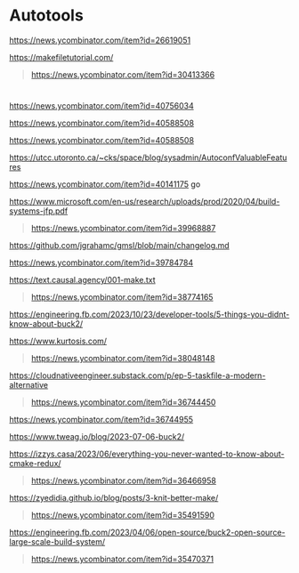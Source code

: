 
# Autotools
https://news.ycombinator.com/item?id=26619051

https://makefiletutorial.com/
> https://news.ycombinator.com/item?id=30413366

#
https://news.ycombinator.com/item?id=40756034

https://news.ycombinator.com/item?id=40588508

https://news.ycombinator.com/item?id=40588508

https://utcc.utoronto.ca/~cks/space/blog/sysadmin/AutoconfValuableFeatures

https://news.ycombinator.com/item?id=40141175 go

https://www.microsoft.com/en-us/research/uploads/prod/2020/04/build-systems-jfp.pdf
> https://news.ycombinator.com/item?id=39968887

https://github.com/jgrahamc/gmsl/blob/main/changelog.md

https://news.ycombinator.com/item?id=39784784

https://text.causal.agency/001-make.txt
> https://news.ycombinator.com/item?id=38774165

https://engineering.fb.com/2023/10/23/developer-tools/5-things-you-didnt-know-about-buck2/

https://www.kurtosis.com/
> https://news.ycombinator.com/item?id=38048148

https://cloudnativeengineer.substack.com/p/ep-5-taskfile-a-modern-alternative
> https://news.ycombinator.com/item?id=36744450

https://news.ycombinator.com/item?id=36744955

https://www.tweag.io/blog/2023-07-06-buck2/

https://izzys.casa/2023/06/everything-you-never-wanted-to-know-about-cmake-redux/
> https://news.ycombinator.com/item?id=36466958

https://zyedidia.github.io/blog/posts/3-knit-better-make/
> https://news.ycombinator.com/item?id=35491590

https://engineering.fb.com/2023/04/06/open-source/buck2-open-source-large-scale-build-system/
> https://news.ycombinator.com/item?id=35470371